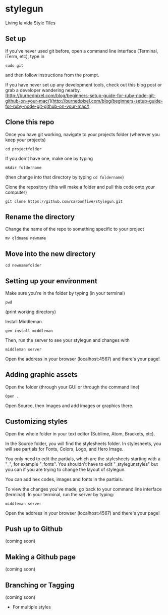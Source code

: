 # stylegun
Living la vida Style Tiles

## Set up

If you've never used git before, open a command line interface (Terminal, iTerm, etc), type in

``sudo git``

and then follow instructions from the prompt.

If you have never set up any development tools, check out this blog post or grab a developer wandering nearby. [http://burnedpixel.com/blog/beginners-setup-guide-for-ruby-node-git-github-on-your-mac/](http://burnedpixel.com/blog/beginners-setup-guide-for-ruby-node-git-github-on-your-mac/)

## Clone this repo

Once you have git working, navigate to your projects folder (wherever you keep your projects)

``cd projectfolder``

If you don't have one, make one by typing

``mkdir foldername``

(then change into that directory by typing ``cd foldername``)

Clone the repository (this will make a folder and pull this code onto your computer)

``git clone https://github.com/carbonfive/stylegun.git``

## Rename the directory

Change the name of the repo to something specific to your project

``mv oldname newname``

## Move into the new directory 

``cd newnamefolder``

## Setting up your environment

Make sure you're in the folder by typing (in your terminal)

``pwd``

(print working directory)

Install Middleman

``gem install middleman``

Then, run the server to see your stylegun and changes with

``middleman server``

Open the address in your browser (localhost:4567) and there's your page!

## Adding graphic assets

Open the folder (through your GUI or through the command line)

`` Open . ``

Open Source, then Images and add images or graphics there.


## Customizing styles

Open the whole folder in your text editor (Sublime, Atom, Brackets, etc). 

In the Source folder, you will find the stylesheets folder. In stylesheets, you will see partials for Fonts, Colors, Logo, and Hero Image.

You only need to edit the partials, which are the stylesheets starting with a "_", for example "_fonts". You shouldn't have to edit "_stylegunstyles" but you can if you are trying to change the layout of stylegun.

You can add hex codes, images and fonts in the partials.

To view the changes you've made, go back to your command line interface (terminal). In your terminal, run the server by typing:

``middleman server``

Open the address in your browser (localhost:4567) and there's your page!

## Push up to Github

(coming soon)

## Making a Github page

(coming soon)

## Branching or Tagging
(coming soon)

* For multiple styles
